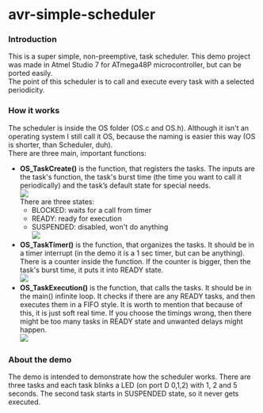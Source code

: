 # avr-simple-scheduler

### Introduction
This is a super simple, non-preemptive, task scheduler. This demo project was made in Atmel Studio 7 for ATmega48P microcontroller, but can be ported easily.<br />
The point of this scheduler is to call and execute every task with a selected periodicity.

### How it works
The scheduler is inside the OS folder (OS.c and OS.h).
Although it isn't an operating system I still call it OS, because the naming is easier this way (OS is shorter, than Scheduler, duh).<br />
There are three main, important functions:
- **OS_TaskCreate()** is the function, that registers the tasks. The inputs are the task's function, the task's burst time (the time you want to call it periodically) and the task’s default state for special needs.
<br><img src="https://raw.githubusercontent.com/iamferenc/avr-simple-scheduler/master/Design/TaskCreate.png" ><br>
There are three states: 
  - BLOCKED: waits for a call from timer
  - READY: ready for execution
  - SUSPENDED: disabled, won't do anything
  <br><img src="https://raw.githubusercontent.com/iamferenc/avr-simple-scheduler/master/Design/States.png" ><br>
- **OS_TaskTimer()** is the function, that organizes the tasks. It should be in a timer interrupt (in the demo it is a 1 sec timer, but can be anything). There is a counter inside the function. If the counter is bigger, then the task's burst time, it puts it into READY state.
<br><img src="https://raw.githubusercontent.com/iamferenc/avr-simple-scheduler/master/Design/TaskTimer.png" ><br>
- **OS_TaskExecution()** is the function, that calls the tasks. It should be in the main() infinite loop. It checks if there are any READY tasks, and then executes them in a FIFO style. It is worth to mention that because of this, it is just soft real time. If you choose the timings wrong, then there might be too many tasks in READY state and unwanted delays might happen.
<br><img src="https://raw.githubusercontent.com/iamferenc/avr-simple-scheduler/master/Design/TaskExecution.png" ><br>

### About the demo
The demo is intended to demonstrate how the scheduler works. There are three tasks and each task blinks a LED (on port D 0,1,2) with 1, 2 and 5 seconds. The second task starts in SUSPENDED state, so it never gets executed.
